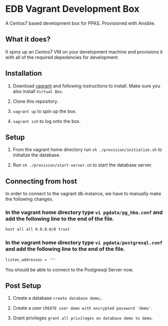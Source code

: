 # EDB Vagrant Development Box

A Centos7 based development box for PPAS.  Provisioned with Ansible.

## What it does?

It spins up an Centos7 VM on your development machine and provisions it with all of the required depedencies for development. 

## Installation

1. Download [vagrant](https://sourabhbajaj.com/mac-setup/Vagrant/README.html) and following instructions to install.  Make sure you also install `Virtual Box`.

1. Clone this repository.

1. `vagrant up` to spin up the box.

1. `vagrant ssh` to log onto the box.

## Setup

1. From the vagrant home directory run ```sh ./provision/initialize.sh``` to initialize the database.

1. Run ```sh ./provision/start-server.sh``` to start the database server.

## Connecting from host

In order to connect to the vagrant db instance, we have to manually make the following changes.

### In the vagrant home directory type ```vi pgdata/pg_hba.conf``` and add the following line to the end of the file.

```bash
host all all 0.0.0.0/0 trust
```

### In the vagrant home directory type ```vi pgdata/postgresql.conf``` and add the following line to the end of the file.

```bash
listen_addresses = '*'
```

You should be able to connect to the Postgresql Server now.


## Post Setup

1. Create a database `create database demo;`.

1. Create a user `CREATE user demo with encrypted password 'demo'`.

1. Grant privileges `grant all privileges on database demo to demo`.